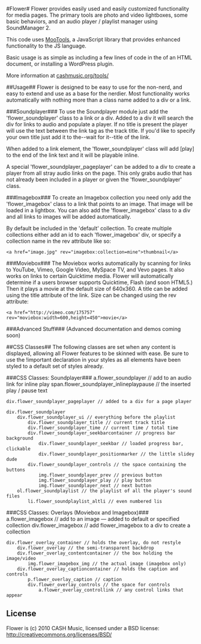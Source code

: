 #Flower#
Flower provides easily used and easily customized functionality for media pages. 
The primary tools are photo and video lightboxes, some basic behaviors, and an
audio player / playlist manager using SoundManager 2.

This code uses [MooTools](http://mootools.net/), a JavaScript library that provides
enhanced functionality to the JS language. 

Basic usage is as simple as including a few lines of code in the <head> of an
HTML document, or installing a WordPress plugin.

More information at [cashmusic.org/tools/](http://cashmusic.org/tools/)

##Usage##
Flower is designed to be easy to use for the non-nerd, and easy to extend and
use as a base for the nerdier. Most functionality works automatically with
nothing more than a class name added to a div or a link.


###Soundplayer###
To use the Soundplayer module just add the 'flower_soundplayer' class to a 
link or a div. Added to a div it will search the div for links to audio and
populate a player. If no title is present the player will use the text between
the link tag as the track title. If you'd like to specify your own title just
add it to the--wait for it--title of the link.

When added to a link element, the 'flower_soundplayer' class will add [play] to
the end of the link text and it will be playable inline. 

A special 'flower_soundplayer_pageplayer' can be added to a div to create a
player from all stray audio links on the page. This only grabs audio that has 
not already been included in a player or given the 'flower_soundplayer' class.


###Imagebox###
To create an Imagebox collection you need only add the 'flower_imagebox' class 
to a link that points to an image. That image will be loaded in a lightbox. You
can also add the 'flower_imagebox' class to a div and all links to images will
be added automatically. 

By default be included in the 'default' collection. To create multiple 
collections either add an id to each 'flower_imagebox' div, or specify a
collection name in the rev attribute like so: 

    <a href="image.jpg" rev="imagebox:collection=mine">thumbnail</a>


###Moviebox###
The Moviebox works automatically by scanning for links to YouTube, Vimeo,
Google Video, MySpace TV, and Vevo pages. It also works on links to certain
Quicktime media. Flower will automatically determine if a users browser 
supports Quicktime, Flash (and soon HTML5.) Then it plays a movie at the
default size of 640x360. A title can be added using the title attribute of the
link. Size can be changed using the rev attribute:

    <a href="http://vimeo.com/175757" rev="moviebox:width=600,height=450">movie</a>


###Advanced Stuff###
(Advanced documentation and demos coming soon)



##CSS Classes##
The following classes are set when any content is displayed, allowing all
Flower features to be skinned with ease. Be sure to use the !important
declaration in your styles as all elements have been styled to a default set
of styles already.


###CSS Classes: Soundplayer###
    a.flower_soundplayer // add to an audio link for inline play
        span.flower_soundplayer_inlineplaypause // the inserted play / pause text

    div.flower_soundplayer_pageplayer // added to a div for a page player

    div.flower_soundplayer 
        div.flower_soundplayer_ui // everything before the playlist
            div.flower_soundplayer_title // current track title
            div.flower_soundplayer_time // current time / total time
            div.flower_soundplayer_seekbarcontainer // progress bar background
                div.flower_soundplayer_seekbar // loaded progress bar, clickable
                div.flower_soundplayer_positionmarker // the little slidey dude
            div.flower_soundplayer_controls // the space containing the buttons
                img.flower_soundplayer_prev // previous button
                img.flower_soundplayer_play // play button
                img.flower_soundplayer_next // next button
        ol.flower_soundplaylist // the playlist of all the player's sound files
            li.flower_soundplaylist_altli // even numbered lis
		
				
###CSS Classes: Overlays (Moviebox and Imagebox)###
    a.flower_imagebox // add to an image — added to default or specified collection
    div.flower_imagebox // add flower_imagebox to a div to create a collection

    div.flower_overlay_container // holds the overlay, do not restyle
        div.flower_overlay // the semi-transparent backdrop
        div.flower_overlay_contentcontainer // the box holding the image/video
            img.flower_imagebox_img // the actual image (imagebox only)
        div.flower_overlay_captioncontainer // holds the caption and controls
            p.flower_overlay_caption // caption
            div.flower_overlay_controls // the space for controls
                a.flower_overlay_controllink // any control links that appear

  
License
-------
Flower is (c) 2010 CASH Music, licensed under a BSD license: <http://creativecommons.org/licenses/BSD/>
